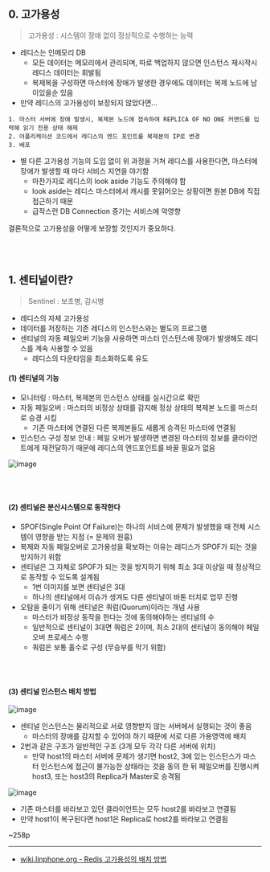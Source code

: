 
## 0. 고가용성

> 고가용성 : 시스템이 장애 없이 정상적으로 수행하는 능력

- 레디스는 인메모리 DB
	- 모든 데이터는 메모리에서 관리되며, 따로 백업하지 않으면 인스턴스 재시작시 레디스 데이터는 휘발됨
	- 복제복을 구성하면 마스터에 장애가 발생한 경우에도 데이터는 복제 노드에 남이있을순 있음
- 만약 레디스의 고가용성이 보장되지 않았다면...
```
1. 마스터 서버에 장애 발생시, 복제본 노드에 접속하여 REPLICA OF NO ONE 커맨드를 입력해 읽기 전용 상태 해제
2. 어플리케이션 코드에서 레디스의 엔드 포인트를 복제본의 IP로 변경
3. 배포
```
- 별 다른 고가용성 기능의 도입 없이 위 과정을 거쳐 레디스를 사용한다면, 마스터에 장애가 발생할 때 마다 서비스 지연을 야기함
	- 마찬가지로 레디스의 look aside 기능도 주의해야 함
	- look aside는 레디스 마스터에서 캐시를 못읽어오는 상황이면 원본 DB에 직접 접근하기 때문
	- 급작스런 DB Connection 증가는 서비스에 악영향

결론적으로 고가용성을 어떻게 보장할 것인지가 중요하다.

<br/>
<br/>


## 1. 센티널이란?

> Sentinel : 보초병, 감시병

- 레디스의 자체 고가용성
- 데이터를 저장하는 기존 레디스의 인스턴스와는 별도의 프로그램
- 센티널의 자동 페일오버 기능을 사용하면 마스터 인스턴스에 장애가 발생해도 레디스를 계속 사용할 수 있음
	- 레디스의 다운타임을 최소화하도록 유도

#### (1) 센티널의 기능
- 모니터링 : 마스터, 복제본의 인스턴스 상태를 실시간으로 확인
- 자동 페일오버 : 마스터의 비정상 상태를 감지해 정상 상태의 복제본 노드를 마스터로 승경 시킴
	- 기존 마스터에 연결된 다른 복제본들도 새롭게 승격된 마스터에 연결됨
- 인스턴스 구성 정보 안내 : 페일 오버가 발생하면 변경된 마스터의 정보를 클라이언트에게 재전달하기 때문에 레디스의 엔드포인트를 바꿀 필요가 없음

![image](https://github.com/user-attachments/assets/8969f667-7db8-48b8-a92c-93897c53fe60)


<br/>
<br/>

#### (2) 센티널은 분산시스템으로 동작한다
- SPOF(Single Point Of Failure)는 하나의 서비스에 문제가 발생했을 때 전체 시스템이 영향을 받는 지점 (= 문제의 원흉)
- 복제와 자동 페일오버로 고가용성을 확보하는 이유는 레디스가 SPOF가 되는 것을 방지하기 위함
- 센티널은 그 자체로 SPOF가 되는 것을 방지하기 위해 최소 3대 이상일 때 정상적으로 동작할 수 있도록 설계됨
	- 1번 이미지를 보면 센티널은 3대
	- 하나의 센티널에서 이슈가 생겨도 다른 센티널이 바톤 터치로 업무 진행
- 오탐을 줄이기 위해 센티널은 쿼럼(Quorum)이라는 개념 사용
	- 마스터가 비정상 동작을 한다는 것에 동의해야하는 센티널의 수
	- 일반적으로 센티널이 3대면 쿼럼은 2이며, 최소 2대의 센티널이 동의해야 페일오버 프로세스 수행
	- 쿼럼은 보통 홀수로 구성 (무승부를 막기 위함)


<br/>
<br/>

#### (3) 센티널 인스턴스 배치 방법
![image](https://github.com/user-attachments/assets/d95d4a43-a067-4ee0-8750-0cbe2dfc9b1e)

- 센티널 인스턴스는 물리적으로 서로 영향받지 않는 서버에서 실행되는 것이 좋음
	- 마스터의 장애를 감지할 수 있어야 하기 때문에 서로 다른 가용영역에 배치
- 2번과 같은 구조가 일반적인 구조 (3개 모두 각각 다른 서버에 위치)
	- 만약 host1의 마스터 서버에 문제가 생기면 host2, 3에 있는 인스턴스가 마스터 인스턴스에 접근이 불가능한 상태라는 것을 동의 한 뒤 페일오버를 진행시켜 host3, 또는 host3의 Replica가 Master로 승격됨

![image](https://github.com/user-attachments/assets/2b14e89c-d8ec-4a40-a8eb-22bc80be5f12)
- 기존 마스터를 바라보고 있던 클라이언트는 모두 host2를 바라보고 연결됨
- 만약 host1이 복구된다면 host1은 Replica로 host2를 바라보고 연결됨


~258p

---

- [wiki.linphone.org - Redis 고가용성의 배치 방법](https://wiki.linphone.org/xwiki/wiki/public/view/Flexisip/HOWTOs/High%20availability/)
